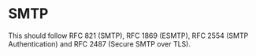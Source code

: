 # SMTP
This should follow RFC 821 (SMTP), RFC 1869 (ESMTP), RFC 2554 (SMTP
Authentication) and RFC 2487 (Secure SMTP over TLS).